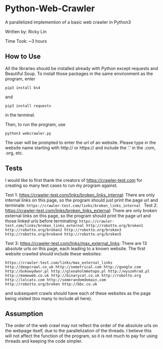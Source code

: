 # Python-Web-Crawler
A parallelized implemention of a basic web crawler in Python3

Written by: Ricky Lin

Time Took: ~3 hours 

## How to Use 
All the libraries should be installed already with Python except requests and Beautiful Soup. To install those packages in the same environment as the program, enter 

`pip3 install bs4`

and 

`pip3 install requests`

in the terminal.

Then, to run the program, use

`python3 webcrawler.py`

The user will be prompted to enter the url of an website. Please type in the website name starting with http:// or https:// and include the '.' in the .com, .org, etc. 

## Tests 
I would like to first thank the creators of https://crawler-test.com for creating so many test cases to run my program against. 

Test 1: https://crawler-test.com/links/broken_links_internal: There are only internal links on this page, so the program should just print the page url and terminate: 
`https://crawler-test.com/links/broken_links_internal
`
Test 2: https://crawler-test.com/links/broken_links_external: There are only broken external links on this page, so the program should print the page url and those linked urls before terminating:
`https://crawler-test.com/links/broken_links_external
	http://robotto.org/broken1
	http://robotto.org/broken2
	http://robotto.org/broken3
	http://robotto.org/broken4
	http://robotto.org/broken5`
  
 Test 3: https://crawler-test.com/links/max_external_links: There are 13 absolute urls on this page, each leading to a known website. The first website crawled should include these websites: 

`https://crawler-test.com/links/max_external_links
	http://deepcrawl.co.uk
	http://semetrical.com
	http://google.com
	http://bukowydwor.pl
	http://glenaholmmotopo.pl
	http://wyszehrad.pl
	http://momoweb.co.uk
	http://binarycat.co.uk
	http://robotto.org
	http://lolcats.com
	http://somerandomdomain.com
	http://robotto.org/broken
	http://bbc.co.uk`
  
and subsequent crawls should have each of these websites as the page being visited (too many to include all here). 

## Assumption 
The order of the web crawl may not reflect the order of the absolute urls on the webpage itself, due to the parallelization of the threads. I believe this will not affect the function of the program, so it is not much to pay for using threads and keeping the code simpler. 
